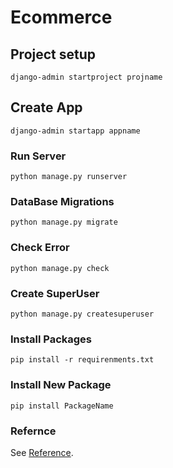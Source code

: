 # Ecommerce

## Project setup
```
django-admin startproject projname
```

## Create App
```
django-admin startapp appname
```

### Run Server 
```
python manage.py runserver
```

### DataBase Migrations
```
python manage.py migrate
```

### Check Error
```
python manage.py check
```

### Create SuperUser
```
python manage.py createsuperuser
```

### Install Packages
```
pip install -r requirenments.txt   
```

### Install New Package
```
pip install PackageName
```



### Refernce
See [Reference](https://www.djangoproject.com/).
